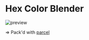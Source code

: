 # Hex Color Blender

![preview](https://i.ibb.co/XFScZwx/image.png)

=> Pack'd with [parcel](https://parceljs.org)
